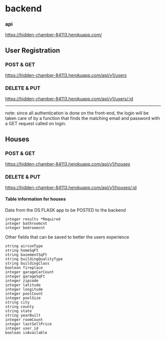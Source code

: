 # backend

### api

https://hidden-chamber-84113.herokuapp.com/

## User Registration

### POST & GET

https://hidden-chamber-84113.herokuapp.com/api/v1/users

### DELETE & PUT

https://hidden-chamber-84113.herokuapp.com/api/v1/users/:id

---------------------------------------------------

note: since all authentication is done on the front-end, the login will be taken care of by a function that finds the matching email and password with a GET request called on login.

## Houses

### POST & GET

https://hidden-chamber-84113.herokuapp.com/api/v1/houses

### DELETE & PUT

https://hidden-chamber-84113.herokuapp.com/api/v1/houses/:id

#### Table information for houses

Data from the DS FLASK app to be POSTED to the backend

    integer results *Required
    integer bathroomcnt
    integer bedroomcnt

Other fields that can be saved to better the users experience

    string airconType
    string homeSqFt
    string basementSqFt
    string buildingQualityType
    string buildingClass
    boolean fireplace
    integer garageCarCount
    integer garageSqFt
    integer zipcode
    integer latitude
    integer longitude
    integer poolCount
    integer poolSize
    string city
    string county
    string state
    string yearBuilt
    integer roomCount
    integer lastSellPrice
    integer user_id
    boolean isAvailable



